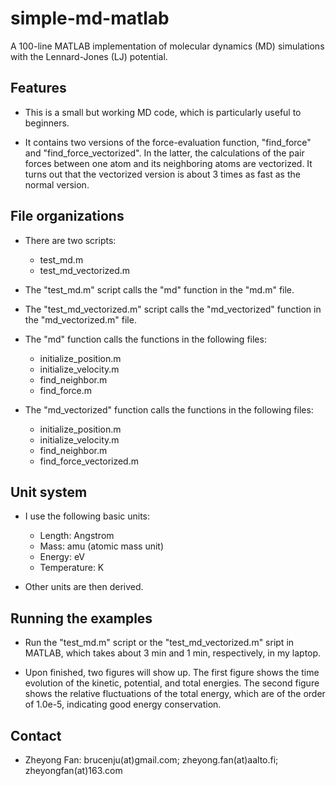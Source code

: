 # simple-md-matlab
A 100-line MATLAB implementation of molecular dynamics (MD) simulations with the Lennard-Jones (LJ) potential. 

## Features

* This is a small but working MD code, which is particularly useful to beginners.

* It contains two versions of the force-evaluation function, "find_force" and "find_force_vectorized".
  In the latter, the calculations of the pair forces between one atom and its neighboring atoms are vectorized.
  It turns out that the vectorized version is about 3 times as fast as the normal version. 
  
## File organizations

* There are two scripts:
  * test_md.m
  * test_md_vectorized.m

* The "test_md.m" script calls the "md" function in the "md.m" file.

* The "test_md_vectorized.m" script calls the "md_vectorized" function in the "md_vectorized.m" file.

* The "md" function calls the functions in the following files:
  * initialize_position.m
  * initialize_velocity.m
  * find_neighbor.m
  * find_force.m
  
* The "md_vectorized" function calls the functions in the following files:
  * initialize_position.m
  * initialize_velocity.m
  * find_neighbor.m
  * find_force_vectorized.m
  
## Unit system

* I use the following basic units:
  * Length: Angstrom
  * Mass: amu (atomic mass unit)
  * Energy: eV
  * Temperature: K
  
* Other units are then derived.

## Running the examples

* Run the "test_md.m" script or the "test_md_vectorized.m" sript in MATLAB, 
  which takes about 3 min and 1 min, respectively, in my laptop.
  
* Upon finished, two figures will show up. 
  The first figure shows the time evolution of the kinetic, potential, and total energies.
  The second figure shows the relative fluctuations of the total energy, 
  which are of the order of 1.0e-5, indicating good energy conservation.

## Contact

* Zheyong Fan: brucenju(at)gmail.com; zheyong.fan(at)aalto.fi; zheyongfan(at)163.com
